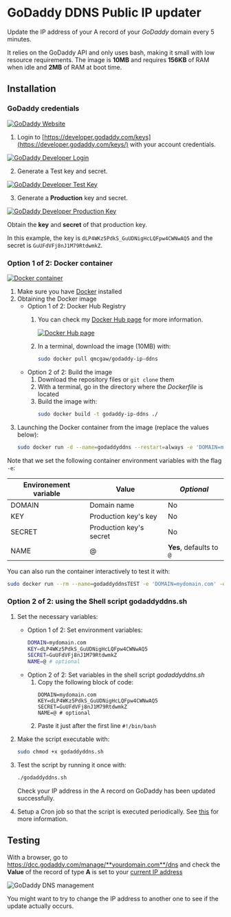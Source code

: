 # GoDaddy DDNS Public IP updater

Update the IP address of your A record of your *GoDaddy* domain every 5 minutes.

It relies on the GoDaddy API and only uses bash, making it small with low resource requirements.
The image is **10MB** and requires **156KB** of RAM when idle and **2MB** of RAM at boot time.

## Installation

### GoDaddy credentials

[![GoDaddy Website](readme/godaddy.png)](https://godaddy.com)

1. Login to [https://developer.godaddy.com/keys](https://developer.godaddy.com/keys/) with your account credentials.

[![GoDaddy Developer Login](readme/login.gif)](https://developer.godaddy.com/keys)

2. Generate a Test key and secret.

[![GoDaddy Developer Test Key](readme/testkey.gif)](https://developer.godaddy.com/keys)

3. Generate a **Production** key and secret.

[![GoDaddy Developer Production Key](readme/productionkey.gif)](https://developer.godaddy.com/keys)

Obtain the **key** and **secret** of that production key.

In this example, the key is `dLP4WKz5PdkS_GuUDNigHcLQFpw4CWNwAQ5` and the secret is `GuUFdVFj8nJ1M79RtdwmkZ`.

### Option 1 of 2: Docker container

[![Docker container](readme/docker.png)](https://www.docker.com/)

1. Make sure you have [Docker](https://docs.docker.com/install/) installed
2. Obtaining the Docker image
    - Option 1 of 2: Docker Hub Registry
        1. You can check my [Docker Hub page](https://hub.docker.com/r/qmcgaw/godaddy-ip-ddns/) for more information.
            
            [![Docker Hub page](readme/dockerhub.png)](https://hub.docker.com/r/qmcgaw/godaddy-ip-ddns/)
        
        2. In a terminal, download the image (10MB) with:
            ```bash
            sudo docker pull qmcgaw/godaddy-ip-ddns
            ```
    - Option 2 of 2: Build the image
        1. Download the repository files or `git clone` them
        2. With a terminal, go in the directory where the *Dockerfile* is located
        3. Build the image with:
            ```bash
            sudo docker build -t godaddy-ip-ddns ./
            ```
3. Launching the Docker container from the image (replace the values below):
    ```bash
    sudo docker run -d --name=godaddyddns --restart=always -e 'DOMAIN=mydomain.com' -e 'KEY=dLP4WKz5PdkS_GuUDNigHcLQFpw4CWNwAQ5' -e 'SECRET=GuUFdVFj8nJ1M79RtdwmkZ' -e 'NAME=@' godaddy-ip-ddns
    ```

Note that we set the following container environment variables with the flag `-e`:

| **Environement variable** | **Value** | *Optional* |
| --- | --- | --- |
| DOMAIN | Domain name | No |
| KEY | Production key's key | No |
| SECRET | Production key's secret | No |
| NAME | @ | **Yes**, defaults to `@` |

You can also run the container interactively to test it with:
```bash
sudo docker run --rm --name=godaddyddnsTEST -e 'DOMAIN=mydomain.com' -e 'KEY=dLP4WKz5PdkS_GuUDNigHcLQFpw4CWNwAQ5' -e 'SECRET=GuUFdVFj8nJ1M79RtdwmkZ' -e 'NAME=@' godaddy-ip-ddns
```

### Option 2 of 2: using the Shell script godaddyddns.sh

1. Set the necessary variables:
    - Option 1 of 2: Set environment variables:
        ```bash
        DOMAIN=mydomain.com
        KEY=dLP4WKz5PdkS_GuUDNigHcLQFpw4CWNwAQ5
        SECRET=GuUFdVFj8nJ1M79RtdwmkZ
        NAME=@ # optional
        ```
    - Option 2 of 2: Set variables in the shell script *godaddyddns.sh*
        1. Copy the following block of code:
            ```shell
            DOMAIN=mydomain.com
            KEY=dLP4WKz5PdkS_GuUDNigHcLQFpw4CWNwAQ5
            SECRET=GuUFdVFj8nJ1M79RtdwmkZ
            NAME=@ # optional
            ```
        2. Paste it just after the first line `#!/bin/bash`
2. Make the script executable with:
    ```bash
    sudo chmod +x godaddyddns.sh
    ```
3. Test the script by running it once with:
    ```bash
    ./godaddyddns.sh
    ```
    Check your IP address in the A record on GoDaddy has been updated successfully.

4. Setup a Cron job so that the script is executed periodically. See [this](https://awc.com.my/uploadnew/5ffbd639c5e6eccea359cb1453a02bed_Setting%20Up%20Cron%20Job%20Using%20crontab.pdf) for more information.

## Testing

With a browser, go to https://dcc.godaddy.com/manage/**yourdomain.com**/dns and check the **Value** of the record of type **A** is set to your [current IP address](https://www.whatismyip.com/)

![GoDaddy DNS management](readme/godaddydnsmanagement.png)

You might want to try to change the IP address to another one to see if the update actually occurs.